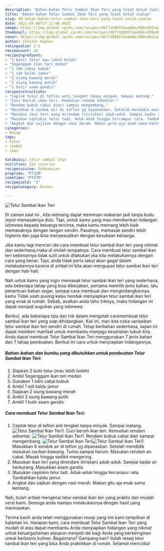 ```yaml
---
description: "Bahan-bahan Telur Sambal Ikan Teri yang lezat Untuk Jualan"
title: "Bahan-bahan Telur Sambal Ikan Teri yang lezat Untuk Jualan"
slug: 48-bahan-bahan-telur-sambal-ikan-teri-yang-lezat-untuk-jualan
date: 2021-05-06T17:12:06.802Z
image: https://img-global.cpcdn.com/recipes/dbf7ab895faaa68e/680x482cq70/telur-sambal-ikan-teri-foto-resep-utama.jpg
thumbnail: https://img-global.cpcdn.com/recipes/dbf7ab895faaa68e/680x482cq70/telur-sambal-ikan-teri-foto-resep-utama.jpg
cover: https://img-global.cpcdn.com/recipes/dbf7ab895faaa68e/680x482cq70/telur-sambal-ikan-teri-foto-resep-utama.jpg
author: Chester Haynes
ratingvalue: 3.5
reviewcount: 10
recipeingredient:
- "2 butir telur mau lebih boleh"
- "Segenggam ikan teri medan"
- "1 sdm cabai bubuk"
- "1 sdt kaldu jamur"
- "2 siung bawang merah"
- "2 siung bawang putih"
- "1 butir asam gandis"
recipeinstructions:
- "Ceplok telur di teflon anti lengket tanpa minyak. Sampai matang."
- "Cuci bersih ikan teri. Kemudian rendam sebentar."
- "Rendam bubuk cabai diair sampai mengembang."
- "Masukkan 6 sendok air di teflon yg dipanaskan. Setelah mendidik masukan racikan bawang. Tumis sampai harum. Masukan rendam an cabai. Masak hingga sedikit mengering."
- "Masukan ikan teri yang direndam (tiriskan) aduk-aduk. Sampai kadar air berkurang. Masukkan asam gandis."
- "Masukan ceplokin telur tadi. Aduk-aduk hingga tercampur rata. Tambahkan kaldu jamur."
- "Angkat dan sajikan dengan nasi merah. Makan gitu aja enak sama kentang."
categories:
- Resep
tags:
- telur
- sambal
- ikan

katakunci: telur sambal ikan 
nutrition: 214 calories
recipecuisine: Indonesian
preptime: "PT32M"
cooktime: "PT47M"
recipeyield: "3"
recipecategory: Dinner

---
```



![Telur Sambal Ikan Teri](https://img-global.cpcdn.com/recipes/dbf7ab895faaa68e/680x482cq70/telur-sambal-ikan-teri-foto-resep-utama.jpg)

Di zaman  saat ini , kita memang dapat memesan makanan jadi tanpa kudu repot memasaknya dulu. Tapi, untuk kamu yang mau memberikan hidangan istimewa kepada keluarga tercinta, maka kamu memang lebih baik memasaknya dengan tangan sendiri. Pasalnya, memasak sendiri lebih higienis dan juga bisa menyesuaikan dengan kesukaan keluarga.

Jika kamu lagi mencari ide cara membuat telur sambal ikan teri yang nikmat dan sederhana,maka di sinilah tempatnya. Cara membuat telur sambal ikan teri  sebenarnya tidak sulit untuk dilakukan jika kita melakukannya dengan cara yang benar. Tapi, anda tidak perlu takut akan gagal dalam melakukannya 
karena di artikel ini kita akan mengupas telur sambal ikan teri dengan hati-hati.  



Nah untuk kamu yang ingin memasak telur sambal ikan teri yang sederhana, ada beberapa tahap yang bisa dikerjakan, pertama memilih jenis bahan, lalu penentuan bahan segar, sampai cara membuat dan menghidangkannya. kamu Tidak usah pusing kalau hendak menyiapkan telur sambal ikan teri yang enak di rumah. Sebab, asalkan anda  tahu triknya, maka hidangan ini dapat menjadi suguhan yang istimewa.

Berikut, ada beberapa tips dan trik dalam mengolah caramembuat telur sambal ikan teri yang siap dihidangkan. Kali ini, mari kita coba variasikan telur sambal ikan teri sendiri di rumah. Tetap berbahan sederhana, sajian ini dapat memberi manfaat untuk membantu menjaga kesehatan tubuh kita. Anda dapat membuat Telur Sambal Ikan Teri menggunakan 7 jenis bahan dan 7 tahap pembuatan. Berikut ini cara untuk menyiapkan hidangannya.

<!--inarticleads1-->

##### Bahan-bahan dan bumbu yang dibutuhkan untuk pembuatan Telur Sambal Ikan Teri:

1. Siapkan 2 butir telur (mau lebih boleh)
1. Ambil Segenggam ikan teri medan
1. Gunakan 1 sdm cabai bubuk
1. Ambil 1 sdt kaldu jamur
1. Siapkan 2 siung bawang merah
1. Ambil 2 siung bawang putih
1. Ambil 1 butir asam gandis




<!--inarticleads2-->

##### Cara membuat Telur Sambal Ikan Teri:

1. Ceplok telur di teflon anti lengket tanpa minyak. Sampai matang.
<img src="https://img-global.cpcdn.com/steps/1e09e04b3dcf7c5b/160x128cq70/telur-sambal-ikan-teri-langkah-memasak-1-foto.jpg" alt="Telur Sambal Ikan Teri">1. Cuci bersih ikan teri. Kemudian rendam sebentar.
<img src="https://img-global.cpcdn.com/steps/ee6127a9c1db3781/160x128cq70/telur-sambal-ikan-teri-langkah-memasak-2-foto.jpg" alt="Telur Sambal Ikan Teri">1. Rendam bubuk cabai diair sampai mengembang.
<img src="https://img-global.cpcdn.com/steps/1b9ef4e10f653652/160x128cq70/telur-sambal-ikan-teri-langkah-memasak-3-foto.jpg" alt="Telur Sambal Ikan Teri"><img src="https://img-global.cpcdn.com/steps/a89db959f92b845f/160x128cq70/telur-sambal-ikan-teri-langkah-memasak-3-foto.jpg" alt="Telur Sambal Ikan Teri">1. Masukkan 6 sendok air di teflon yg dipanaskan. Setelah mendidik masukan racikan bawang. Tumis sampai harum. Masukan rendam an cabai. Masak hingga sedikit mengering.
1. Masukan ikan teri yang direndam (tiriskan) aduk-aduk. Sampai kadar air berkurang. Masukkan asam gandis.
1. Masukan ceplokin telur tadi. Aduk-aduk hingga tercampur rata. Tambahkan kaldu jamur.
1. Angkat dan sajikan dengan nasi merah. Makan gitu aja enak sama kentang.




Nah, itulah artikel mengenai  telur sambal ikan teri  yang praktis dan mudah versi kami. Semoga anda mampu melakukannya dengan hasil yang memuaskan. 

Terima kasih anda telah menggunakan resep yang tim kami tampilkan di halaman ini. Harapan kami, cara membuat  Telur Sambal Ikan Teri yang mudah di atas dapat membantu Anda menyiapkan hidangan yang nikmat untuk keluarga/teman ataupun menjadi ide bagi Anda yang berkeinginan untuk berbisnis kuliner. Bagaimana? Gampang kan? Itulah resep telur sambal ikan teri yang bisa Anda praktikkan di rumah. Selamat mencoba!


